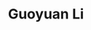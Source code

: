 ---
# Display name
title: Guoyuan Li

# Full name (for SEO)
first_name: Guoyuan
last_name:  Li

# Username (this should match the folder name)
authors:
  - Guoyuan Li

# Is this the primary user of the site?
superuser: false

# Role/position
role: Professor & Lab manager

# Organizations/Affiliations
organizations:
  - name: Department of Ocean Operations and Civil Engineering
    url: 'https://www.ntnu.edu/employees/guoyuan.li'

# Short bio (displayed in user profile at end of posts)
# bio: My research interests include distributed robotics, mobile computing and programmable matter.

interests:
  - My research interests mainly lie in digitalization, control, optimization & artificial intelligence. More specificall

education:
  courses:
    - course:  Computer science, Ph.D
      institution: University of Hamburg, Germany
      year: 2013
    - course: Computer software and theory, M.S
      institution: Chongqing University
      year: 2009
    - course: Computer science and technology, B.S
      institution: Chongqing University

# Social/Academic Networking
# For available icons, see: https://docs.hugoblox.com/getting-started/page-builder/#icons
#   For an email link, use "fas" icon pack, "envelope" icon, and a link in the
#   form "mailto:your-email@example.com" or "#contact" for contact widget.
social:
  - icon: envelope
    icon_pack: fas
    link: 'mailto:guoyuan.li@ntnu.no'
  - icon: twitter
    icon_pack: fab
    link: https://www.ntnu.edu/employees/guoyuan.li
  - icon: google-scholar
    icon_pack: ai
    link: https://scholar.google.com/citations?user=RLa4vxkAAAAJ&hl=zh-CN

# Link to a PDF of your resume/CV from the About widget.
# To enable, copy your resume/CV to `static/files/cv.pdf` and uncomment the lines below.
# - icon: cv
#   icon_pack: ai
#   link: files/cv.pdf

# Enter email to display Gravatar (if Gravatar enabled in Config)
email: 'guoyuan.li@ntnu.no'

# Organizational groups that you belong to (for People widget)
#   Set this to `[]` or comment out if you are not using People widget.
user_groups:
  - Faculty & Principal
---